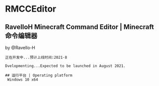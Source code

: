 # RMCCEditor
## RavelloH Minecraft Command Editor | Minecraft命令编辑器

by @Ravello-H

~~~~
正在开发中...预计上线时间:2021-8

Dvelopmenting...Expected to be launched in August 2021.

## 运行平台 | Operating platform
 Windows 10 x64

